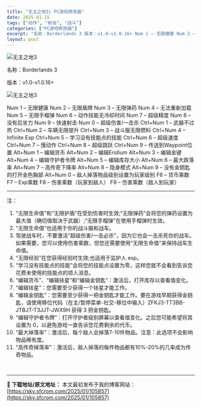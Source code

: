 ```yaml
---
title: "无主之地3| PC游戏修改器"
date: 2025-01-15
tags: ["动作", "射击", "战斗"]
categories: ["PC游戏修改器"]
excerpt: "名称：Borderlands 3 版本：v1.0-v1.0.16+ Num 1 – 无限健康 Num 2 – 无限盾牌 Num 3 – 无限弹药 Num 4 – 无法重新加载 Num 5 – 无限手榴弹 Num 6 – 动作技能无冷却时间 Num 7 – 超级精度 Num 8 – 没有后坐力 Num&hellip;"
layout: post
---
```


<img title="7.webp" src="https://sky.sfcrom.com/wp-content/uploads/2025/01/b684a36f578d9.webp" alt="无主之地3" />

名称：Borderlands 3

版本：v1.0-v1.0.16+

<img title="8.webp" src="https://sky.sfcrom.com/wp-content/uploads/2025/01/8d566f2d72f79.webp" alt="无主之地3" />

Num 1 – 无限健康
Num 2 – 无限盾牌
Num 3 – 无限弹药
Num 4 – 无法重新加载
Num 5 – 无限手榴弹
Num 6 – 动作技能无冷却时间
Num 7 – 超级精度
Num 8 – 没有后坐力
Num 9 – 快速射击
Num 0 – 超级伤害/一击杀
Ctrl+Num 1 – 武器不过热
Ctrl+Num 2 – 车辆无限提升
Ctrl+Num 3 – 战斗服无限燃料
Ctrl+Num 4 – Infinite Exp
Ctrl+Num 5 – 学习没有技能点的技能
Ctrl+Num 6 – 超级速度
Ctrl+Num 7 – 慢动作
Ctrl+Num 8 – 超级跳跃
Ctrl+Num 9 – 传送到Waypoint位置
Alt+Num 1 – 编辑货币
Alt+Num 2 – 编辑Eridium
Alt+Num 3 – 编辑金键
Alt+Num 4 – 编辑守护者令牌
Alt+Num 5 – 编辑库存大小
Alt+Num 6 – 最大跌落率
Alt+Num 7 – 高传奇下降率
Alt+Num 8 – 隐身模式
Alt+Num 9 – 没有金钥匙的打开金色胸部
Alt+Num 0 – 敌人掉落物品级别设置为玩家级别
F6 – 货币乘数
F7 – Exp乘数
F8 – 伤害乘数（玩家到敌人）
F9 – 伤害乘数（敌人到玩家）

<hr />

注：
<ol>
 	<li>“无限生命值”和“无限护盾”在受到伤害时生效;“无限弹药”会将您的弹药设置为最大值（确切值取决于武器）;“无限手榴弹”在使用手榴弹时生效。</li>
 	<li>“无限生命值”也适用于你的战斗服和战车。</li>
 	<li>驾驶战车时，不要激活“超级伤害/一击必杀”，因为它也会一击杀死你的战车。如果需要，您可以使用伤害乘数，但您还需要使用“无限生命值”来保持战车生命值。</li>
 	<li>“无限经验”在您获得经验时生效;也适用于监护人 exp。</li>
 	<li>“学习没有技能点的技能”会将您的技能点设置为零，这样您就不会看到告诉您花费未使用的技能点的烦人消息。</li>
 	<li>“编辑货币”、“编辑铱星”和“编辑金钥匙”：激活后，打开库存以查看值变化。</li>
 	<li>“编辑铱星”：您需要至少获得一个铱星才能工作。</li>
 	<li>“编辑金钥匙”：您需要至少获得一把金钥匙才能工作。要在游戏早期获得金钥匙，请使用移位代码（在主/暂停菜单-社交-移位中输入）ZFKJ3-TT3BB-JTBJT-T3JJT-JWX9H 获得 3 把金钥匙。</li>
 	<li>“编辑守护者令牌”：打开守护者级别屏幕以查看值变化。之后您可能希望将其设置为 0，以避免游戏一直告诉您花费剩余的代币。</li>
 	<li>“最大掉落率”：激活后，每个敌人会掉落7-10件物品。注意：此选项不会影响物品稀有度。</li>
 	<li>“高传奇掉落率”：激活后，敌人掉落的每件物品都有10%-20%的几率成为传奇物品。</li>
</ol>
&nbsp;

---
📖 **下载地址/原文地址：** 本文最初发布于我的博客网站：[https://sky.sfcrom.com/2025/01/105857](https://sky.sfcrom.com/2025/01/105857)
